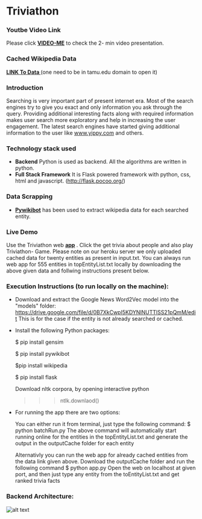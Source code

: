 # Triviathon

### Youtbe Video Link
Please click **[VIDEO-ME](https://www.youtube.com/watch?v=t368PPe2hJ0)** to check the 2- min video presentation.

### Cached Wikipedia Data
**[LINK To Data ](https://drive.google.com/open?id=0B0JsA9YchOf7SHdlRFBGXzZJY0k)** (one need to be in tamu.edu domain to open it)


### Introduction 
Searching is very important part of present internet era. Most of the search engines try to give you exact and only information you ask through the query. Providing additional interesting facts along with required information makes user search more exploratory and help in increasing the user engagement. The latest search engines have started giving additional information to the user like www.yippy.com and others.

### Technology stack used
* **Backend** Python is used as backend. All the algorithms are written in python.
* **Full Stack Framework** It is Flask powered framework with python, css, html and javascript. (http://flask.pocoo.org/)

### Data Scrapping 
* **[Pywikibot](https://www.mediawiki.org/wiki/Manual:Pywikibot)** has been used to extract wikipedia data for each searched entity. 
    
### Live Demo
Use the Triviathon web **[app](https://triviathon.herokuapp.com/)** . Click the get trivia about people and also play Triviathon- Game. Please note on our heroku server we only uploaded cached data for twenty entities as present in input.txt. You can always run web app for 555 entities in topEntityList.txt locally by downloading the above given data and follwing instructions present below.

### Execution Instructions (to run locally on the machine):

- Download and extract the Google News Word2Vec model into the "models" folder:
https://drive.google.com/file/d/0B7XkCwpI5KDYNlNUTTlSS21pQmM/edit 
  This is for the case if the entity is not already searched or cached.

- Install the following Python packages:

    $ pip install gensim

    $ pip install pywikibot
    
    $pip install wikipedia
    
    $ pip install flask
    
    Download nltk corpora, by opening interactive python 
    
    >>> ntlk.downlaod()
    
-  For running the app there are two options:
   
     You can either run it from terminal, just type the following command:
    $ python batchRun.py 
    The above command will automatically start running online for the entities in the topEntityList.txt and generate the output in the outputCache folder for each entity

    Alternativly you can run the web app for already cached entities from the data link given above. Download the outputCache folder and run the following command
    $ python app.py
      Open the web on localhost at given port, and then just type any entity from the toEntityList.txt and get ranked trivia facts

### Backend Architecture:
![alt text](https://github.com/adilhamid/Triviathon/blob/master/images/arch.png)
